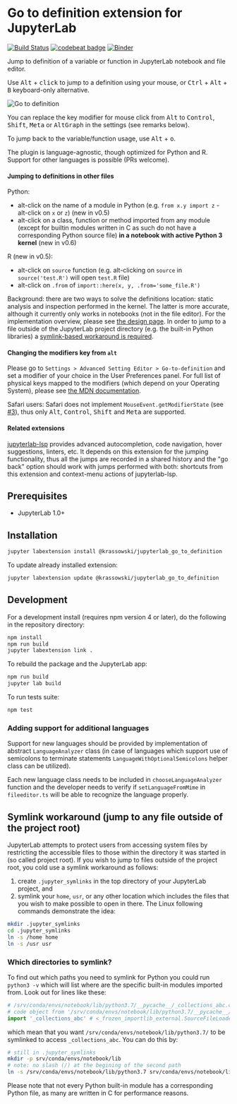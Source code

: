 # Go to definition extension for JupyterLab

[![Build Status](https://travis-ci.org/krassowski/jupyterlab-go-to-definition.svg?branch=master)](https://travis-ci.org/krassowski/jupyterlab-go-to-definition) [![codebeat badge](https://codebeat.co/badges/89f4b78a-c28e-43a0-9b4c-35d36dbd9d5e)](https://codebeat.co/projects/github-com-krassowski-jupyterlab-go-to-definition-master) [![Binder](https://beta.mybinder.org/badge.svg)](https://mybinder.org/v2/gh/krassowski/jupyterlab-go-to-definition/master?urlpath=lab/tree/examples/demo.ipynb)

Jump to definition of a variable or function in JupyterLab notebook and file editor.

Use <kbd>Alt</kbd> + <kbd>click</kbd> to jump to a definition using your mouse, or <kbd>Ctrl</kbd> + <kbd>Alt</kbd> + <kbd>B</kbd> keyboard-only alternative.

![Go to definition](https://raw.githubusercontent.com/krassowski/jupyterlab-go-to-definition/master/examples/demo.gif)

You can replace the key modifier for mouse click from <kbd>Alt</kbd> to <kbd>Control</kbd>, <kbd>Shift</kbd>, <kbd>Meta</kbd> or <kbd>AltGraph</kbd> in the settings (see remarks below).

To jump back to the variable/function usage, use <kbd>Alt</kbd> + <kbd>o</kbd>.

The plugin is language-agnostic, though optimized for Python and R.
Support for other languages is possible (PRs welcome).

#### Jumping to definitions in other files

Python:
 - alt-click on the name of a module in Python (e.g. `from x.y import z` - alt-click on `x` or `z`) (new in v0.5)
 - alt-click on a class, function or method imported from any module (except for builtin modules written in C as such do not have a corresponding Python source file) **in a notebook with active Python 3 kernel** (new in v0.6)

R (new in v0.5):
 - alt-click on `source` function (e.g. alt-clicking on `source` in `source('test.R')` will open `test.R` file)
 - alt-click on `.from` of `import::here(x, y, .from='some_file.R')`

Background: there are two ways to solve the definitions location: static analysis and inspection performed in the kernel. The latter is more accurate, although it currently only works in notebooks (not in the file editor). For the implementation overview, please see [the design page](https://github.com/krassowski/jupyterlab-go-to-definition/wiki). In order to jump to a file outside of the JupyterLab project directory (e.g. the built-in Python libraries) a [symlink-based workaround is required](https://github.com/krassowski/jupyterlab-go-to-definition#symlink-workaround-jump-to-any-file-outside-of-the-project-root).

#### Changing the modifiers key from `alt`

Please go to `Settings > Advanced Setting Editor > Go-to-definition` and set a modifier of your choice in the User Preferences panel. For full list of physical keys mapped to the modifiers (which depend on your Operating System), please see [the MDN documentation](https://developer.mozilla.org/en-US/docs/Web/API/KeyboardEvent/getModifierState).

Safari users: Safari does not implement `MouseEvent.getModifierState` (see [#3](https://github.com/krassowski/jupyterlab-go-to-definition/issues/3)), thus only <kbd>Alt</kbd>, <kbd>Control</kbd>, <kbd>Shift</kbd> and <kbd>Meta</kbd> are supported.

#### Related extensions

[jupyterlab-lsp](https://github.com/krassowski/jupyterlab-lsp) provides advanced autocompletion, code navigation, hover suggestions, linters, etc. It depends on this extension for the jumping functionality, thus all the jumps are recorded in a shared history and the "go back" option should work with jumps performed with both: shortcuts from this extension and context-menu actions of jupyterlab-lsp.

## Prerequisites

* JupyterLab 1.0+

## Installation

```bash
jupyter labextension install @krassowski/jupyterlab_go_to_definition
```

To update already installed extension:

```bash
jupyter labextension update @krassowski/jupyterlab_go_to_definition
```

## Development

For a development install (requires npm version 4 or later), do the following in the repository directory:

```bash
npm install
npm run build
jupyter labextension link .
```

To rebuild the package and the JupyterLab app:

```bash
npm run build
jupyter lab build
```

To run tests suite:

```bash
npm test
```

### Adding support for additional languages

Support for new languages should be provided by implementation of abstract `LanguageAnalyzer` class (in case of languages which support use of semicolons to terminate statements `LanguageWithOptionalSemicolons` helper class can be utilized).

Each new language class needs to be included in `chooseLanguageAnalyzer` function and the developer needs to verify if `setLanguageFromMime` in `fileeditor.ts` will be able to recognize the language properly.



## Symlink workaround (jump to any file outside of the project root)

JupyterLab attempts to protect users from accessing system files by restricting the accessible files to those within the directory it was started in (so called project root). If you wish to jump to files outside of the project root, you cold use a symlink workaround as follows:
  1. create `.jupyter_symlinks` in the top directory of your JupyterLab project, and
  2. symlink your `home`, `usr`, or any other location which includes the files that you wish to make possible to open in there. The Linux following commands demonstrate the idea:

  ```bash
  mkdir .jupyter_symlinks
  cd .jupyter_symlinks
  ln -s /home home
  ln -s /usr usr
  ```

### Which directories to symlink?
To find out which paths you need to symlink for Python you could run `python3 -v` which will list where are the specific built-in modules imported from. Look out for lines like these:

```python
# /srv/conda/envs/notebook/lib/python3.7/__pycache__/_collections_abc.cpython-37.pyc matches /srv/conda/envs/notebook/lib/python3.7/_collections_abc.py
# code object from '/srv/conda/envs/notebook/lib/python3.7/__pycache__/_collections_abc.cpython-37.pyc'
import '_collections_abc' # <_frozen_importlib_external.SourceFileLoader object at 0x7f77ba22c400>
```

which mean that you want `/srv/conda/envs/notebook/lib/python3.7/` to be symlinked to access `_collections_abc`. You can do this by:

```bash
# still in .jupyter_symlinks
mkdir -p srv/conda/envs/notebook/lib
# note: no slash (/) at the begining of the second path
ln -s /srv/conda/envs/notebook/lib/python3.7 srv/conda/envs/notebook/lib/python3.7
```

Please note that not every Python built-in module has a corresponding Python file, as many are written in C for performance reasons.
